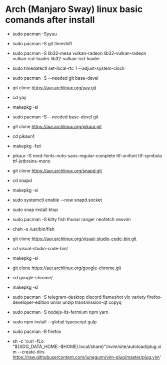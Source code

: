 # Arch (Manjaro Sway) linux basic comands after install

- sudo pacman -Syyuu

- sudo pacman -S git timeshift

- sudo pacman -S lib32-mesa vulkan-radeon lib32-vulkan-radeon vulkan-icd-loader lib32-vulkan-icd-loader

- sudo timedatectl set-local-rtc 1 --adjust-system-clock

- sudo pacman -S --needed git base-devel
- git clone https://aur.archlinux.org/yay.git
- cd yay
- makepkg -si

- sudo pacman -S --needed base-devel git
- git clone https://aur.archlinux.org/pikaur.git
- cd pikaur4
- makepkg -fsri

- pikaur -S nerd-fonts-noto-sans-regular-complete ttf-unifont ttf-symbola ttf-jetbrains-mono

- git clone https://aur.archlinux.org/snapd.git
- cd snapd
- makepkg -si
- sudo systemctl enable --now snapd.socket

- sudo snap install btop

- sudo pacman -S kitty fish thunar ranger neofetch neovim
- chsh -s /usr/bin/fish

- git clone https://aur.archlinux.org/visual-studio-code-bin.git
- cd visual-studio-code-bin/
- makepkg -si

- git clone https://aur.archlinux.org/google-chrome.git
- cd google-chrome/
- makepkg -si

- sudo pacman -S telegram-desktop discord flameshot vlc variety firefox-developer-edition unrar unzip transmission-qt copyq

- sudo pacman -S nodejs-lts-fermium npm yarn

- sudo npm install --global typescript gulp

- sudo pacman -R firefox

- sh -c 'curl -fLo "${XDG_DATA_HOME:-$HOME/.local/share}"/nvim/site/autoload/plug.vim --create-dirs \
       https://raw.githubusercontent.com/junegunn/vim-plug/master/plug.vim'
